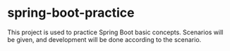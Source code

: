 # spring-boot-practice

This project is used to practice Spring Boot basic concepts.
Scenarios will be given,
and development will be done according to the scenario.